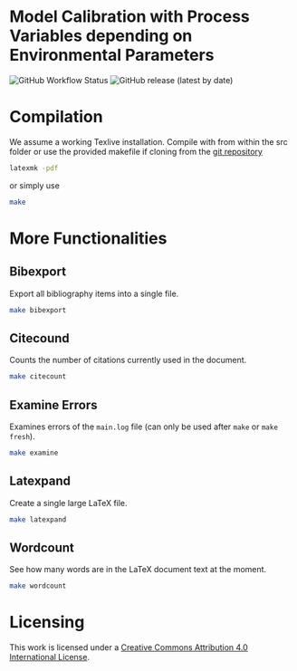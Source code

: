 # Model Calibration with Process Variables depending on Environmental Parameters
![GitHub Workflow Status](https://img.shields.io/github/workflow/status/jonaspleyer/Paper-ode-integrate/Build%20LaTeX%20document?style=flat-square)
![GitHub release (latest by date)](https://img.shields.io/github/v/release/jonaspleyer/Paper-ode-integrate?style=flat-square)

# Compilation
We assume a working Texlive installation.
Compile with from within the src folder or use the provided makefile if cloning from the [git repository](https://github.com/jonaspleyer/2022-02-Agent-based-Modeling-and-Spatial-Turing-Pattern-Analysis)
```bash
latexmk -pdf
```
or simply use
```bash
make
```
# More Functionalities
## Bibexport
Export all bibliography items into a single file.
```bash
make bibexport
```
## Citecound
Counts the number of citations currently used in the document.
```bash
make citecount
```
## Examine Errors
Examines errors of the `main.log` file (can only be used after `make` or `make fresh`).
```bash
make examine
```
## Latexpand
Create a single large LaTeX file.
```bash
make latexpand
```
## Wordcount
See how many words are in the LaTeX document text at the moment.
```bash
make wordcount
```

# Licensing
This work is licensed under a
[Creative Commons Attribution 4.0 International License](http://creativecommons.org/licenses/by/4.0/).
